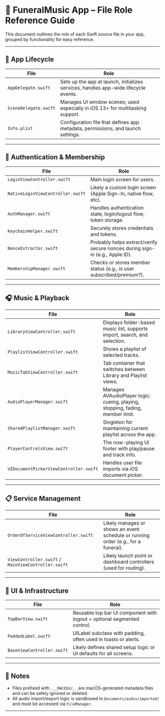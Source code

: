 
# 🎵 FuneralMusic App – File Role Reference Guide

This document outlines the role of each Swift source file in your app, grouped by functionality for easy reference.

---

## 🚀 App Lifecycle

| File | Role |
|------|------|
| `AppDelegate.swift` | Sets up the app at launch, initializes services, handles app-wide lifecycle events. |
| `SceneDelegate.swift` | Manages UI window scenes; used especially in iOS 13+ for multitasking support. |
| `Info.plist` | Configuration file that defines app metadata, permissions, and launch settings. |

---

## 🔐 Authentication & Membership

| File | Role |
|------|------|
| `LoginViewController.swift` | Main login screen for users. |
| `NativeLoginViewController.swift` | Likely a custom login screen (Apple Sign-In, native flow, etc). |
| `AuthManager.swift` | Handles authentication state, login/logout flow, token storage. |
| `KeychainHelper.swift` | Securely stores credentials and tokens. |
| `NonceExtractor.swift` | Probably helps extract/verify secure nonces during sign-in (e.g., Apple ID). |
| `MembershipManager.swift` | Checks or stores member status (e.g., is user subscribed/premium?). |

---

## 🎧 Music & Playback

| File | Role |
|------|------|
| `LibraryViewController.swift` | Displays folder-based music list, supports import, search, and selection. |
| `PlaylistViewController.swift` | Shows a playlist of selected tracks. |
| `MusicTabViewController.swift` | Tab container that switches between Library and Playlist views. |
| `AudioPlayerManager.swift` | Manages AVAudioPlayer logic: cueing, playing, stopping, fading, member limit. |
| `SharedPlaylistManager.swift` | Singleton for maintaining current playlist across the app. |
| `PlayerControlsView.swift` | The now-playing UI footer with play/pause and track info. |
| `UIDocumentPickerViewController.swift` | Handles user file imports via iOS document picker. |

---

## 📋 Service Management

| File | Role |
|------|------|
| `OrderOfServiceViewController.swift` | Likely manages or shows an event schedule or running order (e.g., for a funeral). |
| `ViewController.swift` / `MainViewController.swift` | Likely launch point or dashboard controllers (used for routing). |

---

## 🧱 UI & Infrastructure

| File | Role |
|------|------|
| `TopBarView.swift` | Reusable top bar UI component with logout + optional segmented control. |
| `PaddedLabel.swift` | UILabel subclass with padding, often used in toasts or alerts. |
| `BaseViewController.swift` | Likely defines shared setup logic or UI defaults for all screens. |

---

## 🧹 Notes

- Files prefixed with `.__MACOSX/._` are macOS-generated metadata files and can be safely ignored or deleted.
- All audio import/export logic is sandboxed to `Documents/audio/imported/` and must be accessed via `FileManager`.

---


